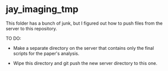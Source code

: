 # jay_imaging_tmp

This folder has a bunch of junk, but I figured out how to push files from the server to this repository.

TO DO: 

- Make a separate directory on the server that contains only the final scripts for the paper's analysis.

- Wipe this directory and git push the new server directory to this one. 
